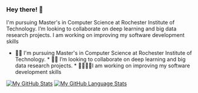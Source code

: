 ### Hey there! 	:ghost:

I'm pursuing Master's in Computer Science at Rochester Institute of Technology.
I’m looking to collaborate on deep learning and big data research projects.
I am working on improving my software development skills

- :woman_student: I'm pursuing Master's in Computer Science at Rochester Institute of Technology.
          * :woman_technologist: I’m looking to collaborate on deep learning and big data research projects.
          * :sassy_woman::tipping_hand_woman:I am working on improving my software development skills


[![My GitHub Stats](https://github-readme-stats.vercel.app/api/?username=DishaRevandkar&count_private=true&theme=tokyonight&showicons=true)]()
[![My GitHub Language Stats](https://github-readme-stats.vercel.app/api/top-langs/?username=DishaRevandkar&langs_count=5&theme=tokyonight)]()


